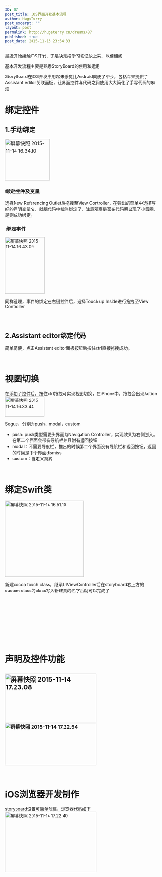 ```yaml
---
ID: 87
post_title: iOS界面开发基本流程
author: HugeTerry
post_excerpt: ""
layout: post
permalink: http://hugeterry.cn/dreams/87
published: true
post_date: 2015-11-13 23:54:33
---
```

最近开始接触iOS开发，于是决定把学习笔记放上来，以便翻阅...

基本开发流程主要是熟悉StoryBoard的使用和运用

StoryBoard在iOS开发中用起来感觉比Android简便了不少，包括苹果提供了Assistant editor关联面板，让界面控件与代码之间使用大大简化了手写代码的麻烦
<h1>绑定控件</h1>
<h2>1.手动绑定</h2>
<img class=" wp-image-88 alignright" style="font-size: 16px; line-height: 1.5;" src="http://www.hugeterry.cn/wp-content/uploads/2015/11/屏幕快照-2015-11-14-16.34.10.png" alt="屏幕快照 2015-11-14 16.34.10" width="148" height="136" />
<h3>绑定控件及变量</h3>
选择New Referencing Outlet后拖拽至View Controller，在弹出的菜单中选择写好的声明变量名，就跟代码中控件绑定了，注意观察是否在代码旁出现了小圆圈，是则成功绑定。
<h3> 绑定事件</h3>
<a href="http://www.hugeterry.cn/wp-content/uploads/2015/11/屏幕快照-2015-11-14-16.43.09.png"><img class=" wp-image-90 alignright" src="http://www.hugeterry.cn/wp-content/uploads/2015/11/屏幕快照-2015-11-14-16.43.09.png" alt="屏幕快照 2015-11-14 16.43.09" width="130" height="186" /></a>

同样道理，事件的绑定在右键控件后，选择Touch up Inside进行拖拽至View Controller
<h3></h3>
<h3></h3>
<h3></h3>
&nbsp;
<h2>2.Assistant editor绑定代码</h2>
简单简便，点击Assistant editor面板按钮后按住ctrl直接拖拽成功。

&nbsp;
<h1>视图切换</h1>
在添加了控件后，按住ctrl拖拽可实现视图切换，在iPhone中，拖拽会出现Action

<img class="size-full wp-image-89 alignright" style="line-height: 1.5;" src="http://www.hugeterry.cn/wp-content/uploads/2015/11/屏幕快照-2015-11-14-16.33.44.png" alt="屏幕快照 2015-11-14 16.33.44" width="129" height="66" />

Segue，分别为push，modal，custom
<ul>
	<li>push: push类型需要头界面为Navigation Controller，实现效果为右侧划入。在第二个界面会带有导航栏并且附有返回按钮</li>
	<li>modal：不需要导航栏，推出的时候第二个界面没有导航栏和返回按钮，返回的时候是下个界面dismiss</li>
	<li>custom：自定义跳转</li>
</ul>
&nbsp;
<h1>绑定Swift类</h1>
<a href="http://www.hugeterry.cn/wp-content/uploads/2015/11/屏幕快照-2015-11-14-16.51.10.png"><img class=" wp-image-91 alignright" src="http://www.hugeterry.cn/wp-content/uploads/2015/11/屏幕快照-2015-11-14-16.51.10-300x289.png" alt="屏幕快照 2015-11-14 16.51.10" width="260" height="250" /></a>

新建cocoa touch class，继承UIViewController后在storyboard右上方的custom class的class写入新建类的名字后就可以完成了

&nbsp;

&nbsp;

&nbsp;

&nbsp;

&nbsp;
<h1>声明及控件功能</h1>
<h2><a href="http://www.hugeterry.cn/wp-content/uploads/2015/11/屏幕快照-2015-11-14-17.23.08.png"><img class="alignnone size-medium wp-image-102" src="http://www.hugeterry.cn/wp-content/uploads/2015/11/屏幕快照-2015-11-14-17.23.08-300x161.png" alt="屏幕快照 2015-11-14 17.23.08" width="300" height="161" /></a><img class="size-medium wp-image-104 alignnone" style="font-size: 16px; line-height: 1.5;" src="http://www.hugeterry.cn/wp-content/uploads/2015/11/屏幕快照-2015-11-14-17.22.54-300x140.png" alt="屏幕快照 2015-11-14 17.22.54" width="300" height="140" /></h2>
&nbsp;
<h1>iOS浏览器开发制作</h1>
storyboard设置可简单创建，浏览器代码如下<a href="http://www.hugeterry.cn/wp-content/uploads/2015/11/屏幕快照-2015-11-14-17.01.47.png">
</a><a href="http://www.hugeterry.cn/wp-content/uploads/2015/11/屏幕快照-2015-11-14-17.22.40.png"><img class="alignnone size-medium wp-image-103" src="http://www.hugeterry.cn/wp-content/uploads/2015/11/屏幕快照-2015-11-14-17.22.40-300x198.png" alt="屏幕快照 2015-11-14 17.22.40" width="300" height="198" /></a>

&nbsp;
